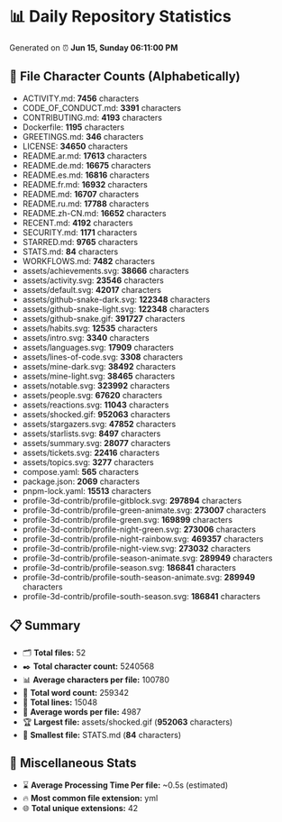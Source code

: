 # 📊 Daily Repository Statistics
Generated on ⏰ **Jun 15, Sunday 06:11:00 PM**

## 📂 File Character Counts (Alphabetically)
- ACTIVITY.md: **7456** characters
- CODE_OF_CONDUCT.md: **3391** characters
- CONTRIBUTING.md: **4193** characters
- Dockerfile: **1195** characters
- GREETINGS.md: **346** characters
- LICENSE: **34650** characters
- README.ar.md: **17613** characters
- README.de.md: **16675** characters
- README.es.md: **16816** characters
- README.fr.md: **16932** characters
- README.md: **16707** characters
- README.ru.md: **17788** characters
- README.zh-CN.md: **16652** characters
- RECENT.md: **4192** characters
- SECURITY.md: **1171** characters
- STARRED.md: **9765** characters
- STATS.md: **84** characters
- WORKFLOWS.md: **7482** characters
- assets/achievements.svg: **38666** characters
- assets/activity.svg: **23546** characters
- assets/default.svg: **42017** characters
- assets/github-snake-dark.svg: **122348** characters
- assets/github-snake-light.svg: **122348** characters
- assets/github-snake.gif: **391727** characters
- assets/habits.svg: **12535** characters
- assets/intro.svg: **3340** characters
- assets/languages.svg: **17909** characters
- assets/lines-of-code.svg: **3308** characters
- assets/mine-dark.svg: **38492** characters
- assets/mine-light.svg: **38465** characters
- assets/notable.svg: **323992** characters
- assets/people.svg: **67620** characters
- assets/reactions.svg: **11043** characters
- assets/shocked.gif: **952063** characters
- assets/stargazers.svg: **47852** characters
- assets/starlists.svg: **8497** characters
- assets/summary.svg: **28077** characters
- assets/tickets.svg: **22416** characters
- assets/topics.svg: **3277** characters
- compose.yaml: **565** characters
- package.json: **2069** characters
- pnpm-lock.yaml: **15513** characters
- profile-3d-contrib/profile-gitblock.svg: **297894** characters
- profile-3d-contrib/profile-green-animate.svg: **273007** characters
- profile-3d-contrib/profile-green.svg: **169899** characters
- profile-3d-contrib/profile-night-green.svg: **273006** characters
- profile-3d-contrib/profile-night-rainbow.svg: **469357** characters
- profile-3d-contrib/profile-night-view.svg: **273032** characters
- profile-3d-contrib/profile-season-animate.svg: **289949** characters
- profile-3d-contrib/profile-season.svg: **186841** characters
- profile-3d-contrib/profile-south-season-animate.svg: **289949** characters
- profile-3d-contrib/profile-south-season.svg: **186841** characters

## 📋 Summary
- 🗂️ **Total files:** 52
- ✒️ **Total character count:** 5240568
- 📊 **Average characters per file:** 100780
- 📝 **Total word count:** 259342
- 🧾 **Total lines:** 15048
- 📐 **Average words per file:** 4987
- 🏆 **Largest file:** assets/shocked.gif (**952063** characters)
- 🥉 **Smallest file:** STATS.md (**84** characters)

## 🌟 Miscellaneous Stats
- ⌛ **Average Processing Time Per file:** ~0.5s (estimated)
- 🔥 **Most common file extension:** yml
- 🌐 **Total unique extensions:** 42
